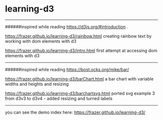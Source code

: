 # learning-d3


------

######inspired while reading https://d3js.org/#introduction .

https://frazer.github.io/learning-d3/rainbow.html
    creating rainbow text by working with dom elements with d3

https://frazer.github.io/learning-d3/intro.html
    first attempt at accessing dom elements with d3



------

######inspired while reading https://bost.ocks.org/mike/bar/ 

https://frazer.github.io/learning-d3/barChart.html
    a bar chart with variable widths and heights and resizing 

https://frazer.github.io/learning-d3/barchartsvg.html  ported svg example 3 from d3v3 to d3v4 - added resizing and turned labels


------

you can see the demo index here:
   https://frazer.github.io/learning-d3/
